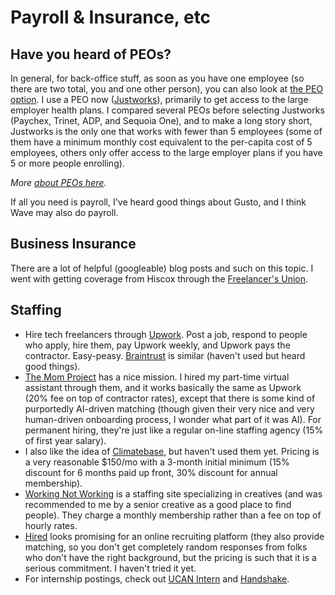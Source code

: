 # Payroll & Insurance, etc

## Have you heard of PEOs?

In general, for back-office stuff, as soon as you have one employee (so there are two total, you and one other person), you can also look at [the PEO option](https://en.wikipedia.org/wiki/Professional\_employer\_organization). I use a PEO now ([Justworks](https://justworks.com)), primarily to get access to the large employer health plans. I compared several PEOs before selecting Justworks (Paychex, Trinet, ADP, and Sequoia One), and to make a long story short, Justworks is the only one that works with fewer than 5 employees (some of them have a minimum monthly cost equivalent to the per-capita cost of 5 employees, others only offer access to the large employer plans if you have 5 or more people enrolling).

_More_ [_about PEOs here_](https://www.adp.com/resources/articles-and-insights/articles/p/peo-what-is-a-peo-professional-employer-organization.aspx)_._

If all you need is payroll, I've heard good things about Gusto, and I think Wave may also do payroll.

## Business Insurance

There are a lot of helpful (googleable) blog posts and such on this topic. I went with getting coverage from Hiscox through the [Freelancer's Union](https://www.freelancersunion.org/insurance/hiscox-liability/).&#x20;

## Staffing

* Hire tech freelancers through [Upwork](https://www.upwork.com). Post a job, respond to people who apply, hire them, pay Upwork weekly, and Upwork pays the contractor. Easy-peasy. [Braintrust](https://www.usebraintrust.com) is similar (haven't used but heard good things).
* [The Mom Project](https://themomproject.com) has a nice mission. I hired my part-time virtual assistant through them, and it works basically the same as Upwork (20% fee on top of contractor rates), except that there is some kind of purportedly AI-driven matching (though given their very nice and very human-driven onboarding process, I wonder what part of it was AI). For permanent hiring, they're just like a regular on-line staffing agency (15% of first year salary).
* I also like the idea of [Climatebase](https://climatebase.org), but haven't used them yet. Pricing is a very reasonable $150/mo with a 3-month initial minimum (15% discount for 6 months paid up front, 30% discount for annual membership).
* [Working Not Working](https://workingnotworking.com) is a staffing site specializing in creatives (and was recommended to me by a senior creative as a good place to find people). They charge a monthly membership rather than a fee on top of hourly rates.
* [Hired](https://hired.com) looks promising for an online recruiting platform (they also provide matching, so you don't get completely random responses from folks who don't have the right background, but the pricing is such that it is a serious commitment. I haven't tried it yet.
* For internship postings, check out [UCAN Intern](http://www.ucanintern.com) and [Handshake](https://joinhandshake.com).
